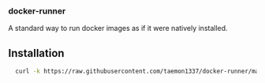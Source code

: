 ### docker-runner
A standard way to run docker images as if it were natively installed.


## Installation
```bash
  curl -k https://raw.githubusercontent.com/taemon1337/docker-runner/master/docker-runner/docker-runner | DOCKER_RUNNER=bootstrap bash
```
